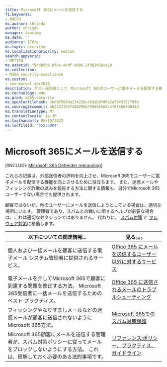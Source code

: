 ```yaml
---
title: Microsoft 365にメールを送信する
f1.keywords:
- NOCSH
ms.author: chrisda
author: chrisda
manager: dansimp
ms.date: ''
audience: ITPro
ms.topic: overview
ms.localizationpriority: medium
search.appverid:
- MET150
ms.assetid: f9d4b5b6-8f4c-44df-9b06-2f9b3058ca20
ms.collection:
- M365-security-compliance
ms.custom:
- seo-marvel-apr2020
description: ゲスト送信者として、Microsoft 365のユーザーに電子メールを配信する機能を向上させる方法について説明します。 また、迷惑メール&フィッシングの試行をゲストとして報告する方法についても説明します。
ms.technology: mdo
ms.prod: m365-security
ms.openlocfilehash: c6d0f594da174236ce03ab0fd9b2af045f57f9f0
ms.sourcegitcommit: e624221597480295b799d56568c4f6f56d40b41d
ms.translationtype: MT
ms.contentlocale: ja-JP
ms.lasthandoff: 05/19/2022
ms.locfileid: "65535904"
---
```

# <a name="sending-mail-to-microsoft-365"></a>Microsoft 365にメールを送信する

[!INCLUDE [Microsoft 365 Defender rebranding](../includes/microsoft-defender-for-office.md)]

これらの記事は、外部送信者の評判を向上させ、Microsoft 365でユーザーに電子メールを配信する機能を向上させるために役立ちます。 また、迷惑メールやフィッシング詐欺の試みを報告する方法に関する情報も、自分でMicrosoft 365ユーザーでない場合でも提供されます。

顧客ではないが、他のユーザーにメールを送信しようとしている場合は、適切な場所にいます。 管理者であり、スパムとの戦いに関するヘルプが必要な場合は、これは適切なセクションではありません。 代わりに、 [スパム対策](anti-spam-protection.md) と [マルウェア対策](anti-malware-protection.md)に移動します。

|以下についての関連情報...|見る。。。|
|---|---|
|個人および一括メールを顧客に送信する電子メール システム管理者に提供されるサービス。|[Office 365 にメールを送信するユーザー以外に対するサービス](services-for-non-customers.md)|
|電子メールを介してMicrosoft 365で顧客に到達する問題を修正する方法。 Microsoft 365受信者に一括メールを送信するためのベスト プラクティス。|[Office 365 に送信されるメールのトラブルシューティング](troubleshooting-mail-sent-to-office-365.md)|
|フィッシングやなりすましメールなどの迷惑メールが顧客に送信されないようにMicrosoft 365方法。|[Microsoft 365でのスパム対策保護](anti-spam-protection.md)|
|Microsoft 365顧客にメールを送信する管理者が、スパム対策ポリシーに従ってメールをブロックしないようにする方法。 これは、理解しておく必要のある法的事項です。|[リファレンス:ポリシー、プラクティス、ガイドライン](reference-policies-practices-and-guidelines.md)|
